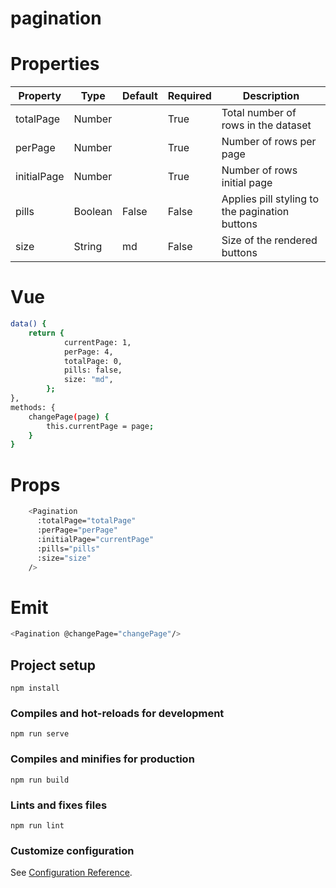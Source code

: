 # pagination

# Properties


| Property    | Type    | Default | Required | Description                                    |
|-------------|---------|---------|----------|------------------------------------------------|
| totalPage   | Number  |         | True     | Total number of rows in the dataset            |
| perPage     | Number  |         | True     | Number of rows per page                        |
| initialPage | Number  |         | True     | Number of rows initial page                    |
| pills       | Boolean | False   | False    | Applies pill styling to the pagination buttons |
| size        | String  | md      | False    | Size of the rendered buttons                   |

# Vue

```bash
data() {
    return {
            currentPage: 1,
            perPage: 4,
            totalPage: 0,
            pills: false,
            size: "md",
        };
},
methods: {
    changePage(page) {
        this.currentPage = page;
    }
}
```
# Props
```bash
    <Pagination
      :totalPage="totalPage"
      :perPage="perPage"
      :initialPage="currentPage"
      :pills="pills"
      :size="size"
    />
```
# Emit

```bash
<Pagination @changePage="changePage"/>
```


## Project setup

```
npm install
```

### Compiles and hot-reloads for development

```
npm run serve
```

### Compiles and minifies for production

```
npm run build
```

### Lints and fixes files

```
npm run lint
```

### Customize configuration

See [Configuration Reference](https://cli.vuejs.org/config/).
